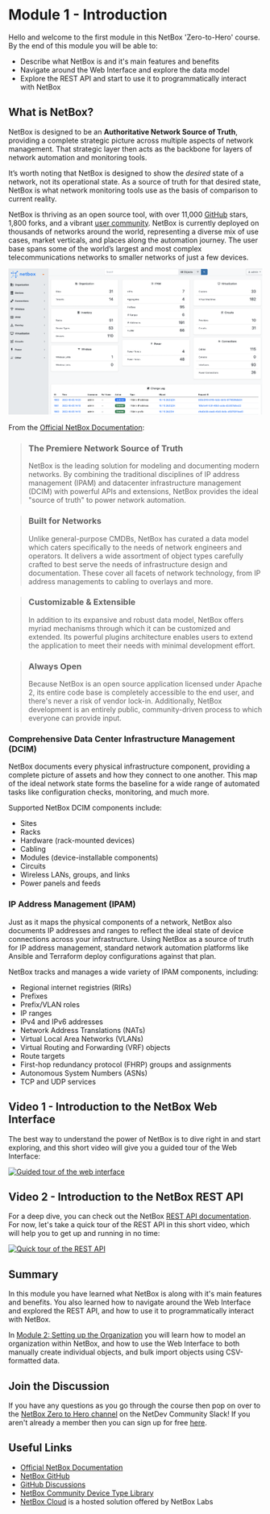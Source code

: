 # Module 1 - Introduction 

Hello and welcome to the first module in this NetBox 'Zero-to-Hero' course. By the end of this module you will be able to:  

- Describe what NetBox is and it's main features and benefits
- Navigate around the Web Interface and explore the data model
- Explore the REST API and start to use it to programmatically interact with NetBox 

## What is NetBox?
NetBox is designed to be an **Authoritative Network Source of Truth**, providing a complete strategic picture across multiple aspects of network management. That strategic layer then acts as the backbone for layers of network automation and monitoring tools.

It’s worth noting that NetBox is designed to show the *desired* state of a network, not its operational state. As a source of truth for that desired state, NetBox is what network monitoring tools use as the basis of comparison to current reality. 

NetBox is thriving as an open source tool, with over 11,000 [GitHub](https://github.com/netbox-community/netbox) stars, 1,800 forks, and a vibrant [user community](https://github.com/netbox-community/netbox/discussions). NetBox is currently deployed on thousands of networks around the world, representing a diverse mix of use cases, market verticals, and places along the automation journey. The user base spans some of the world’s largest and most complex telecommunications networks to smaller networks of 
just a few devices.

![NetBox - Network Source Of Truth](../../images/NetBox-Network-Source-Of-Truth.png)

From the [Official NetBox Documentation](https://docs.netbox.dev/en/stable/): 
> ### The Premiere Network Source of Truth
>
>NetBox is the leading solution for modeling and documenting modern networks. By combining the traditional disciplines of IP address management (IPAM) and datacenter infrastructure management (DCIM) with powerful APIs and extensions, NetBox provides the ideal "source of truth" to power network automation. 

>### Built for Networks
>
>Unlike general-purpose CMDBs, NetBox has curated a data model which caters specifically to the needs of network engineers and operators. It delivers a wide assortment of object types carefully crafted to best serve the needs of infrastructure design and documentation. These cover all facets of network technology, from IP address managements to cabling to overlays and more.

>### Customizable & Extensible
>
>In addition to its expansive and robust data model, NetBox offers myriad mechanisms through which it can be customized and extended. Its powerful plugins architecture enables users to extend the application to meet their needs with minimal development effort.

>### Always Open
>
>Because NetBox is an open source application licensed under Apache 2, its entire code base is completely accessible to the end user, and there's never a risk of vendor lock-in. Additionally, NetBox development is an entirely public, community-driven process to which everyone can provide input.

### Comprehensive Data Center Infrastructure Management (DCIM)
NetBox documents every physical infrastructure component, providing a complete picture of assets and how they connect to one another. This map of the ideal network state forms the baseline for a wide range of automated tasks like configuration checks, monitoring, and much more.

Supported NetBox DCIM components include:

- Sites
- Racks
- Hardware (rack-mounted devices)
- Cabling
- Modules (device-installable components)
- Circuits
- Wireless LANs, groups, and links
- Power panels and feeds

### IP Address Management (IPAM)
Just as it maps the physical components of a network, NetBox also documents IP addresses and ranges to reflect the ideal state of device connections across your infrastructure. Using NetBox as a source of truth for IP address management, standard network automation platforms like Ansible and Terraform deploy configurations against that plan.

NetBox tracks and manages a wide variety of IPAM components, including:

- Regional internet registries (RIRs)
- Prefixes
- Prefix/VLAN roles
- IP ranges
- IPv4 and IPv6 addresses
- Network Address Translations (NATs)
- Virtual Local Area Networks (VLANs)
- Virtual Routing and Forwarding (VRF) objects
- Route targets
- First-hop redundancy protocol (FHRP) groups and assignments
- Autonomous System Numbers (ASNs)
- TCP and UDP services

## Video  1 - Introduction to the NetBox Web Interface
The best way to understand the power of NetBox is to dive right in and start exploring, and this short video will give you a guided tour of the Web Interface: 

[![Guided tour of the web interface](https://img.youtube.com/vi/zT82jOUCcW4/0.jpg)](https://www.youtube.com/watch?v=zT82jOUCcW4)

## Video 2 - Introduction to the NetBox REST API
For a deep dive, you can check out the NetBox [REST API documentation](https://docs.netbox.dev/en/stable/integrations/rest-api/). 
For now, let's take a quick tour of the REST API in this short video, which will help you to get up and running in no time: 

[![Quick tour of the REST API](https://img.youtube.com/vi/Gsarb0elmoA/maxresdefault.jpg)](https://www.youtube.com/watch?v=Gsarb0elmoA)

## Summary
In this module you have learned what NetBox is along with it's main features and benefits. You also learned how to navigate around the Web Interface and explored the REST API, and how to use it to programmatically interact with NetBox.

In [Module 2: Setting up the Organization](../2-setting-up-the-organization/2-setting-up-the-organization.md) you will learn how to model an organization within NetBox, and how to use the Web Interface to both manually create individual objects, and bulk import objects using CSV-formatted data. 

## Join the Discussion
If you have any questions as you go through the course then pop on over to the [NetBox Zero to Hero channel](https://netdev-community.slack.com/archives/C0453L6565C) on the NetDev Community Slack! If you aren't already a member then you can sign up for free [here](https://netdev.chat/).

## Useful Links
- [Official NetBox Documentation](https://docs.netbox.dev/en/stable/)
- [NetBox GitHub](https://github.com/netbox-community/netbox)
- [GitHub Discussions](https://github.com/netbox-community/netbox/discussions)
- [NetBox Community Device Type Library](https://github.com/netbox-community/devicetype-library)
- [NetBox Cloud](https://www.getnetbox.io/) is a hosted solution offered by NetBox Labs
